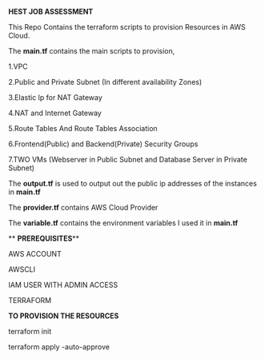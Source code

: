 ****HEST JOB ASSESSMENT****

This Repo Contains the terraform scripts to provision Resources in AWS Cloud.

The ****main.tf**** contains the main scripts to provision,

1.VPC

2.Public and Private Subnet (In different availability Zones)

3.Elastic Ip for NAT Gateway

4.NAT and Internet Gateway 

5.Route Tables And Route Tables Association

6.Frontend(Public) and Backend(Private) Security Groups 

7.TWO VMs (Webserver in Public Subnet and Database Server in Private Subnet)

The ****output.tf**** is used to output out the public ip addresses of the instances in  **main.tf** 

The ****provider.tf**** contains AWS Cloud Provider 

The ****variable.tf**** contains the environment variables I used it in **main.tf** 

**
**PREREQUISITES****

AWS ACCOUNT

AWSCLI

IAM USER WITH ADMIN ACCESS

TERRAFORM

**TO PROVISION THE RESOURCES**

terraform init 

terraform apply -auto-approve
